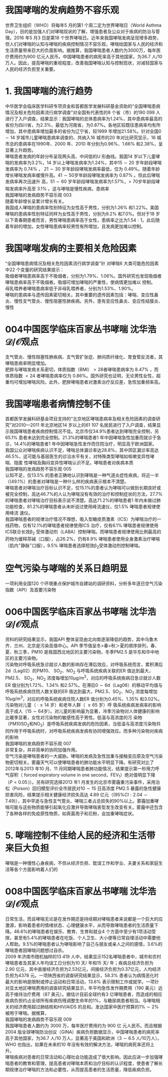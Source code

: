 # 我国哮喘的发病趋势不容乐观  
世界卫生组织（WHO）将每年5 月的第1 个周二定为世界哮喘日（World Asthma Day），目的是加强人们对哮喘现状的了解，增强患者及公众对于疾病的防治与管理。2016 年5 月3 日是第18 个世界哮喘日。近年来我国哮喘发病呈现增多趋势，但人们对哮喘的认知与哮喘的疾病控制情况不容乐观，哮喘给国家与人民的经济和生活质量带来巨大的负面影响。据推算，我国哮喘患者人数约为3000万，每年医疗费用约为900 亿元人民币。中国哮喘患者的病死率高于其他国家，为36.7 人/10 万人。因此，提高哮喘的重视程度，改善我国哮喘认知与控制现状，对减轻国家与人民的经济负担至关重要。  
# 1. 我国哮喘的流行趋势  
中华医学会临床医学科研专项资金和首都医学发展科研基金资助的“全国哮喘患病情况及相关危险因素流行病学调查”对全国有代表性的8 个省（市）的190 099 人进行了入户调查。结果显示：我国哮喘的总体患病率为$1.24\%$，其中患病率最高的省份为四川省，为$2.3\%$，最低为河南省，为$0.87\%$。各地区较既往患病率均有所增加，其中患病率增加最多的省份为辽宁省，较1999 年增加$21.58\%$。针对全国$0\sim14$ 岁城市儿童哮喘患病率调查的、共纳入16 城市的20 年对比研究显示，16 城市总的患病率在1990年、2000 年、2010 年分别为$0.96\%$、$1.66\%$ 和$2.38\%$，呈显著上升趋势。  
哮喘患者发病的年龄分布呈现两头高、中间低的U 形曲线。我国14 岁以下儿童哮喘的发病率为$3.2\%$，14 岁以上哮喘发病率为$1.24\%$，其中$15\sim20$ 岁年龄段哮喘发病率为 $0.74\%$ ， $21\sim30$  岁年龄段哮喘发病率最低，仅为 $0.49\%$。随着年龄增长哮喘发病率缓慢升高。$41\sim50$岁年龄段哮喘发病率为 $0.87\%$ 。但此后哮喘发病率再次迅速升 高，$51\sim60$ 岁年龄段哮喘发病率为$1.57\%_{\circ}\,>70$岁年龄段哮喘发病率升高至 $3.1\%$ 。这与哮喘是慢性疾病，患病率  
我国哮喘的发病趋势不容乐观 003  
随着年龄增长呈累计增长有关。  
我国成人哮喘的患病率性别特征为女性高于男性，分别为$1.26\%$ 和$1.22\%$。美国哮喘的患病率性别特征同样为女性高于男性，分别为$9.2\%$ 和$7.0\%$。但对于18 岁以下青春期患者而言，男性哮喘患病率高于女性，患病率之比为$1.54:1$。此后随着年龄的增加，女性哮喘患病率较男性有所增加，且发病更加难以控制。  
#  我国哮喘发病的主要相关危险因素  
“全国哮喘患病情况及相关危险因素流行病学调查”针 对哮喘6 大类可能危险因素中22 个变量的研究结果提示：  
吸烟者哮喘患病率高于不吸烟者，分别为$1.79\%$、$1.06\%$。国外研究也发现吸烟者哮喘患病率高于不吸烟者。吸烟可增加哮喘的严重性，使病情更加难以 控制。  
母乳喂养者哮喘患病率低于非母乳喂养者，分别为$1.53\%$、$1.90\%$。  
哮喘的患病率与遗传因素密切相关。其中重要的遗传因素包括：哮喘、变应性鼻炎、慢性支气管炎、慢性阻塞性肺疾病。另外，患有变应性鼻炎、变应性结膜炎、慢性  
# 004中国医学临床百家丛书哮喘  沈华浩  ${\mathcal{D}}/{\mathcal{O}}$观点  
支气管炎、慢性阻塞性肺疾病、支气管扩张症、肺间质纤维化、胃食管反流者，其哮喘患病率明显增加。  
肥胖与哮喘发病关系密切，体质指数（BMI）$>28$者哮喘患病率为 $8.47\%$ ，而体质指数 $<24$  者哮喘患病率仅为 $0.86\%$。国外研究也证明，无论男性女性，超重均可增加哮喘风险。此外，肥胖哮喘患者对激素治疗反应差，急性加重频率高。  
#  我国哮喘患者病情控制不佳  
首都医学发展科研基金项目支持的“北京地区哮喘患病率及相关危险因素的调查研究”对2010—2011 年北京地区14 岁以上的61 107 名居民进行了入户调查，结果显示我国哮喘患者疾病控制情况不佳。北京市仅$34.9\%$患者达到哮喘完全控制，另$65.1\%$ 患者未达到完全控制。$21.3\%$的哮喘患者1 年中因哮喘急性加重而就诊于急诊，$14.4\%$的哮喘患者1 年中因哮喘急性发作而住院治疗，明显高于欧洲国家。  
我国公众对哮喘疾病认识不足，哮喘总体漏诊率达$28.8\%$，其中郊区漏诊率高达$46.5\%$，这可能与基层医生的诊治水平有关，对特殊类型哮喘如咳嗽变异性哮喘、隐匿 性哮喘及胸闷变异性哮喘认识不足。哮喘患者对疾病本质  
我国哮喘的发病趋势不容乐观 005  
认知不足，仅$13.5\%$ 的患者正确地认识到哮喘是一种气道炎症性疾病，将近一半（$(49.1\%$）的患者对哮喘是一种什么样的疾病表示根本不清楚。  
哮喘患者对哮喘治疗目标认识不足，仅$15.1\%$的患者认为哮喘可以做到长期良好或被完全控制，高达$46.7\%$的人认为哮喘没有有效的治疗和控制症状的方法，$27.7\%$的哮喘患者对哮喘治疗目标表示说不清楚。高达$71.2\%$的哮喘患者1 年内未做过肺功能检查，$81.2\%$的哮喘患者从未听说过使用峰流速仪，仅$1.5\%$ 哮喘患者规律使用峰流 速仪。  
我国哮喘患者的规律治疗情况不理想，吸入型糖皮质激素（ICS）为哮喘治疗的一线药物，仅有$12.1\%$的哮喘患者规律使用ICS 治疗，仅有$6.1\%$ 哮喘患者规律使用ICS联合长效$\upbeta_{2}$ 受体激动剂（LABA）控制哮喘。而哮喘患者规律使用比例最高的药物为缓释茶碱（口服），占$26.2\%$，仍有$8.9\%$ 哮喘患者使用全身激素治疗哮喘（肌内$^+$静脉$^+$口服），$9.5\%$ 哮喘患者选择短效$\upbeta_{2}$受体激动剂控制哮喘。  
#  空气污染与哮喘的关系日趋明显  
一项利用全国120 个环境重点保护城市自建站的调研资料，分析多年逐日空气污染指数（API）及首要污染物  
# 006中国医学临床百家丛书哮喘  沈华浩  ${\mathcal{D}}/{\mathcal{O}}$观点  
资料的研究结果显示，我国API 整体呈现由北向南逐渐降低的趋势，其中乌鲁木齐、兰州、北京是污染高值中心。API 季节值呈冬$>$春$>$秋＞夏的顺序排列，春、夏、秋三季，PM10 是我国西北地区的主要污染物，冬季PM2.5 是华东和华中地区的主要污染物。  
污染物对呼吸系统急诊就诊人数的影响存在滞后效应，对呼吸系统而言，累积滞后2d（Lag02）的PM10、
$\mathrm{SO}_{2}$、$\mathrm{NO}_{2}$ 与呼吸系统疾病关联的ER 值达到最大，PM2.5、
$\mathrm{SO}_{2}$、$\mathrm{NO}_{2}$ 浓度每增加$10\upmu\mathrm{g}/\mathrm{m}^{3}$，对应的呼吸系统疾病日急诊就诊人数ER 值分别为$1.72\%$、$1.34\%$ 和$2.57\%$。在滞后$0\sim6\mathrm{d}$（Lag06）的移动平均值与呼吸系统疾病住院人数关联的ER 值达到最大，PM2.5、$\mathrm{SO}_{2}$、$\mathrm{NO}_{2}$ 浓度每增加$10\upmu\mathrm{g}/\mathrm{m}^{3}$，对应的呼吸系统疾病住院人数ER 值分别为$0.45\%$、$1.35\%$ 和$3.02\%$。  
污染物对儿童（ $\cdot\leqslant14$  岁）和老年人群（ $\geqslant65$  岁）呼 吸系统疾病发病率的影响高于成人（$15\sim64$岁）。对儿童的影响最为显著，冷季污染物对人体健康的影响比暖季显著，女性对污染物的敏感性高于男性。低温与高浓度的污 染物（PM10$\mathrm{SO}_{2}$和$\mathrm{NO}_{2}$）是呼吸系统疾病发病的危险因素，当低温与高浓度污染物共同作用于呼吸系统时，对呼吸系统疾病发病有协同增强效应。而多种污染物对疾病的影响  
我国哮喘的发病趋势不容乐观 007  
非常复杂，并非简单的协同加强作用。  
空气污染是哮喘患者的一大威胁。哮喘的发病及急性加重与接触变应原及空气污染物密切相关。雾霾天气可以使哮喘患者的肺功能水平明显下降。有研究对比了2012年与2013 年10 月、11 月同期哮喘患者肺功能情况，结果提示第一秒用力呼气容积（ forced expiratory volume in one  second，$\mathrm{FEV}_{1}$）绝对值明显下降（$\textstyle P<0.05\,)$）。另有研究选择2013 年1 月发生的北京市雾霾重污染事件，采用泊松（Poison）回归模型评价全市居民对$10\sim15$ 日高浓度 PM2.5 暴露的急性健康损害风险，结果提示相关健康经济损失高达 4.89 亿元（$(95\%C I:2.04\sim7.49)$），其中早逝与急性支气管炎、哮喘三者占总损失的$90\%$以上。雾霾加重哮喘可能与这些物质能够引起氧化应激并导致哮喘表型发生改变有关。雾霾中还包含了各种各样的免疫原性物质，如真菌孢子和花粉，会加重哮喘症状。  
# 5. 哮喘控制不佳给人民的经济和生活带来巨大负担  
哮喘是一种慢性心身疾病，不但从经济负担、耽误工作和学业、夫妻关系和家庭生活等各个方面影响着人们的  
# 008中国医学临床百家丛书哮喘  沈华浩  ${\mathcal{D}}/{\mathcal{O}}$观点  
日常生活，而且哮喘无论是在发作期还是持续期对哮喘患者来说都是一个巨大的应激源，影响着患者的情绪状态、心理健康水平，从而导致哮喘患者的生活质量下降。$46.6\%$的哮喘患者在娱乐、教育、生育和就业4 个方面中至少有1项活动受限，甚至有$5.4\%$的哮喘患者在吃饭、个人卫生、大小便等日常自理活动中需要他人帮助。$9.5\%$的哮喘患者认为哮喘影响了自己与朋友或亲人之间的感情，$3.6\%$的哮喘患者因哮喘问题想过自杀。  
2009 年济南市随机抽样的13 419 人中，结果显示152名哮喘患者中，城市和农村哮喘患者及其家人年均误工日分别为10 天/ 年和15 天/ 年；疾病总经济负担为2.90 亿元，其中直接经济负担为2.53亿元，间接经济负担为0.37亿元，人均经济负担为4378 元。一项陕西省的调查研究结果显示，$58.3\%$ 患者认为病情恶化时最大的影响是限制或停止运动和日常活动，$13.6\%$ 表示限制工作或就学。一项针对亚太地区哮喘费用的调查研究结果显示，年平均急性发作期费用（190 美元）远高于维持治疗费用（87 美元）。据估计目前全球约有3 亿哮喘患者，而造成的相应疾病负担约占全球所有疾病伤残调整生命年的$1\%$，与糖尿病患者相当。与哮喘相关的经济费用超过肺结核和HIV/AIDS 的总和。发达国家中医疗预算的$1\%\sim2\%$ 被用于哮喘。据推算，  
我国哮喘的发病趋势不容乐观 009  
我国哮喘患者人数约为 3000  万，每年医疗费用约为 900  亿 元人民币。而且根据2004 版全球哮喘防治创议（GINA）疾病负担数据显示，中国哮喘患者的病死率高于其他国家，为36.7 人/10 万人，显著高于美国和欧洲（$3\sim6.5$ 人/10万人）。WHO 也指出，如果在未来的10 年没有有效的解决方法，哮喘的病死率还将上升。  
哮喘疾病对患者的日常活动和心理社会功能造成了很大影响。因此应进一步加强哮喘患者的教育和管理，提高患者对哮喘本质和治疗目标的认识程度，使患者了解长期规律治疗哮喘的方法和必要性，从而提高患者的生活质量，降低疾病负担。  
